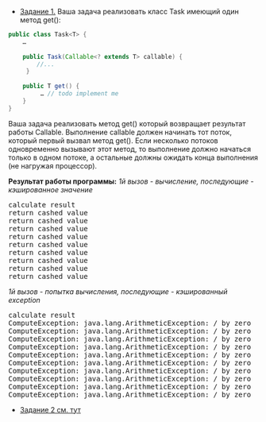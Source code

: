 * [Задание 1.](https://github.com/averveiko/javaSchool/tree/master/lesson14/JMM/src/main/java/ru/sbt/averveyko/Task)
Ваша задача реализовать класс Task имеющий один метод get():
```Java
public class Task<T> {
    …
 
    public Task(Callable<? extends T> callable) {
        //...
     }
 
    public T get() {
         … // todo implement me
    }
}
```
Ваша задача реализовать метод get() который возвращает результат работы Callable. Выполнение callable должен начинать тот поток, который первый вызвал метод get(). Если несколько потоков одновременно вызывают этот метод, то выполнение должно начаться только в одном потоке, а остальные должны ожидать конца выполнения (не нагружая процессор). 

**Результат работы программы:**
_1й вызов - вычисление, последующие - кэшированное значение_
<pre>
calculate result
return cashed value
return cashed value
return cashed value
return cashed value
return cashed value
return cashed value
return cashed value
return cashed value
return cashed value
</pre>
_1й вызов  - попытка вычисления, последующие - кэшированный exception_
<pre>
calculate result
ComputeException: java.lang.ArithmeticException: / by zero
ComputeException: java.lang.ArithmeticException: / by zero
ComputeException: java.lang.ArithmeticException: / by zero
ComputeException: java.lang.ArithmeticException: / by zero
ComputeException: java.lang.ArithmeticException: / by zero
ComputeException: java.lang.ArithmeticException: / by zero
ComputeException: java.lang.ArithmeticException: / by zero
ComputeException: java.lang.ArithmeticException: / by zero
ComputeException: java.lang.ArithmeticException: / by zero
ComputeException: java.lang.ArithmeticException: / by zero
</pre>

* [Задание 2 см. тут](https://github.com/averveiko/javaSchool/tree/master/lesson14/ExecutionManager)
